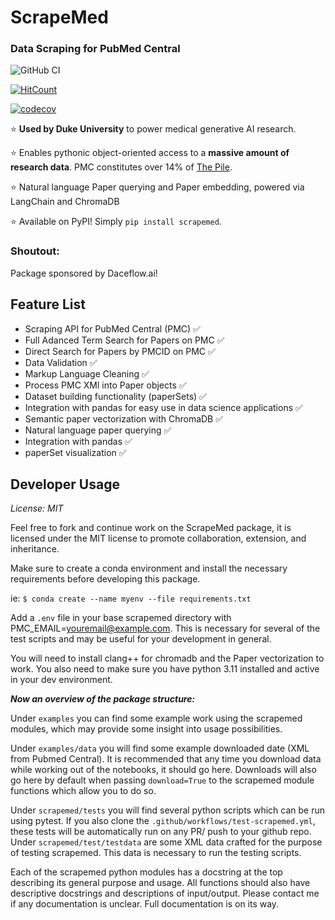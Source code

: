 # ScrapeMed
### Data Scraping for PubMed Central

![GitHub CI](https://github.com/mediboard/scrapemed/actions/workflows/test-scrapemed.yml/badge.svg)

[![HitCount](https://img.shields.io/endpoint?url=https%3A%2F%2Fhits.dwyl.com%2Fmediboard%2Fscrapemed.json%3Fcolor%3Dpink)](http://hits.dwyl.com/mediboard/scrapemed)

[![codecov](https://codecov.io/gh/danielfrees/scrapemed/branch/main/graph/badge.svg?token=VZ5UO1YB93)](https://codecov.io/gh/danielfrees/scrapemed)

⭐ **Used by Duke University** to power medical generative AI research.

⭐ Enables pythonic object-oriented access to a **massive amount of research data**. PMC constitutes over 14% of [The Pile](https://www.arxiv-vanity.com/papers/2101.00027/).

⭐ Natural language Paper querying and Paper embedding, powered via LangChain and ChromaDB

⭐ Available on PyPI! Simply `pip install scrapemed`.

### Shoutout: 

Package sponsored by Daceflow.ai!

## Feature List

- Scraping API for PubMed Central (PMC) ✅
- Full Adanced Term Search for Papers on PMC ✅
- Direct Search for Papers by PMCID on PMC ✅
- Data Validation ✅
- Markup Language Cleaning ✅
- Process PMC XMl into Paper objects ✅
- Dataset building functionality (paperSets) ✅
- Integration with pandas for easy use in data science applications ✅
- Semantic paper vectorization with ChromaDB ✅
- Natural language paper querying ✅
- Integration with pandas ✅
- paperSet visualization ✅


## Developer Usage

*License: MIT*

Feel free to fork and continue work on the ScrapeMed package, it is licensed under the MIT license to promote collaboration, extension, and inheritance. 

Make sure to create a conda environment and install the necessary requirements before developing this package. 

ie: `$ conda create --name myenv --file requirements.txt`

Add a `.env` file in your base scrapemed directory with PMC_EMAIL=youremail@example.com. This is necessary for several of the test scripts and may be useful for your development in general. 

You will need to install clang++ for chromadb and the Paper vectorization to work. You also need to make sure you have python 3.11 installed and active in your dev environment.

***Now an overview of the package structure:***

Under `examples` you can find some example work using the scrapemed modules, which may provide some insight into usage possibilities. 

Under `examples/data` you will find some example downloaded date (XML from Pubmed Central). It is recommended that any time you download data while working out of the notebooks, it should go here. Downloads will also go here by default when passing `download=True` to the scrapemed module functions which allow you to do so.

Under `scrapemed/tests` you will find several python scripts which can be run using pytest. If you also clone the `.github/workflows/test-scrapemed.yml`, these tests will be automatically run on any PR/ push to your github repo. Under `scrapemed/test/testdata` are some XML data crafted for the purpose of testing scrapemed. This data is necessary to run the testing scripts.

Each of the scrapemed python modules has a docstring at the top describing its general purpose and usage. All functions should also have descriptive docstrings and descriptions of input/output. Please contact me if any documentation is unclear. Full documentation is on its way.
